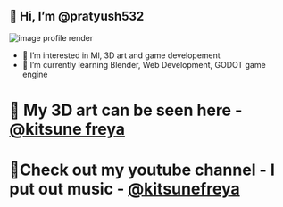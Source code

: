 ## 👋 Hi, I’m @pratyush532
![image profile render](https://pbs.twimg.com/profile_images/1543878327362273280/e_9RAtta_400x400.jpg "profileimage render")
- 👀 I’m interested in Ml, 3D art and game developement
- 🌱 I’m currently learning Blender, Web Development, GODOT game engine
# 🎨 My 3D art can be seen here - [@kitsune freya](https://www.instagram.com/kitsunefreya/)
# 🎸Check out my youtube channel - I put out music  - [@kitsunefreya](https://www.youtube.com/channel/UC6IJhGvBomrxfKVZE42NXog)

<!---
pratyush532/pratyush532 is a ✨ special ✨ repository because its `README.md` (this file) appears on your GitHub profile.
You can click the Preview link to take a look at your changes.
--->

